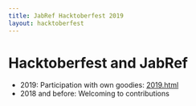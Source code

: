```yaml
---
title: JabRef Hacktoberfest 2019
layout: hacktoberfest
---
```


# Hacktoberfest and JabRef

- 2019: Participation with own goodies: [2019.html](2019.html)
- 2018 and before: Welcoming to contributions
